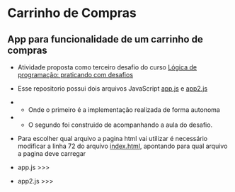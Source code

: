 # Carrinho de Compras

## App para funcionalidade de um carrinho de compras 

- Atividade proposta como terceiro desafio do curso [Lógica de programação: praticando com desafios](https://cursos.alura.com.br/course/logica-programacao-praticando-desafios)

- Esse repositorio possui dois arquivos JavaScript [app.js](https://github.com/mineirodev/CarrinhoCompras/blob/main/js/app.js) e [app2.js](https://github.com/mineirodev/CarrinhoCompras/blob/main/js/app2.js)
- - Onde o primeiro é a implementação realizada de forma autonoma
- - O segundo foi construido de acompanhando a aula do desafio. 

- Para escolher qual arquivo a pagina html vai utilizar é necessário modificar a linha 72 do arquivo [index.html](https://github.com/mineirodev/CarrinhoCompras/blob/main/index.html), apontando para qual arquivo a pagina deve carregar

- app.js >>> <script src="js/app.js"></script>
- app2.js >>> <script src="js/app2.js"></script>